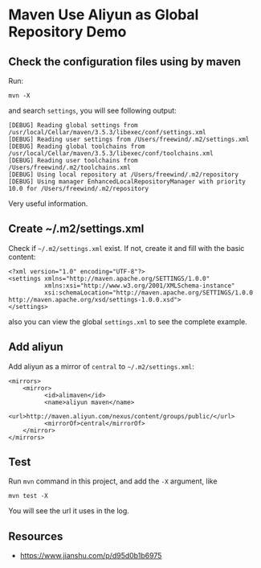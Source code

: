 Maven Use Aliyun as Global Repository Demo
==========================================

Check the configuration files using by maven
--------------------------------------------

Run:

```
mvn -X
```

and search `settings`, you will see following output:

```
[DEBUG] Reading global settings from /usr/local/Cellar/maven/3.5.3/libexec/conf/settings.xml
[DEBUG] Reading user settings from /Users/freewind/.m2/settings.xml
[DEBUG] Reading global toolchains from /usr/local/Cellar/maven/3.5.3/libexec/conf/toolchains.xml
[DEBUG] Reading user toolchains from /Users/freewind/.m2/toolchains.xml
[DEBUG] Using local repository at /Users/freewind/.m2/repository
[DEBUG] Using manager EnhancedLocalRepositoryManager with priority 10.0 for /Users/freewind/.m2/repository
```

Very useful information.

Create ~/.m2/settings.xml
-------------------------

Check if `~/.m2/settings.xml` exist. If not, create it and fill with the basic content:

```
<?xml version="1.0" encoding="UTF-8"?>
<settings xmlns="http://maven.apache.org/SETTINGS/1.0.0"
          xmlns:xsi="http://www.w3.org/2001/XMLSchema-instance"
          xsi:schemaLocation="http://maven.apache.org/SETTINGS/1.0.0 http://maven.apache.org/xsd/settings-1.0.0.xsd">
</settings>
```

also you can view the global `settings.xml` to see the complete example.

Add aliyun
----------

Add aliyun as a mirror of `central` to `~/.m2/settings.xml`:

```
<mirrors>
    <mirror>
          <id>alimaven</id>
          <name>aliyun maven</name>
          <url>http://maven.aliyun.com/nexus/content/groups/public/</url>
          <mirrorOf>central</mirrorOf>
    </mirror>
</mirrors>
```

Test
----

Run `mvn` command in this project, and add the `-X` argument, like

```
mvn test -X
```

You will see the url it uses in the log.

Resources
---------

- <https://www.jianshu.com/p/d95d0b1b6975>

